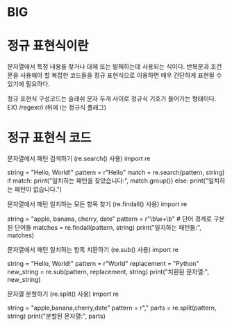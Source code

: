 # BIG

# 정규 표현식이란
문자열에서 특정 내용을 찾거나 대체 또는 발췌하는데 사용되는 식이다.
반복문과 조건문을 사용해야 할 복잡한 코드들을 정규 표현식으로 이용하면 매우 간단하게 표현될 수 있기에 필요하다.

정규 표현식 구성코드는 슬래쉬 문자 두개 사이로 정규식 기호가 들어가는 형태이다.
EX) /regexr/i   (뒤에 i는 정규식 플래그)






# 정규 표현식 코드

문자열에서 패턴 검색하기 (re.search() 사용) 
import re


string = "Hello, World!"
pattern = r"Hello"
match = re.search(pattern, string)
if match:
print("일치하는 패턴을 찾았습니다:", match.group())
else:
print("일치하는 패턴이 없습니다.")

문자열에서 패턴 일치하는 모든 항목 찾기 (re.findall() 사용) 
import re


string = "apple, banana, cherry, date"
pattern = r"\b\w+\b"  # 단어 경계로 구분된 단어들
matches = re.findall(pattern, string)
print("일치하는 패턴들:", matches)

문자열에서 패턴 일치하는 항목 치환하기 (re.sub() 사용) 
import re


string = "Hello, World!"
pattern = r"World"
replacement = "Python"
new_string = re.sub(pattern, replacement, string)
print("치환된 문자열:", new_string)

문자열 분할하기 (re.split() 사용) 
import re


string = "apple,banana,cherry,date"
pattern = r","
parts = re.split(pattern, string)
print("분할된 문자열:", parts)

